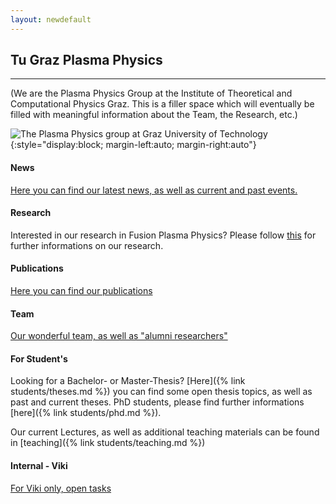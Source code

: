 ```yaml
---
layout: newdefault
---
```

## Tu Graz Plasma Physics

----

(We are the Plasma Physics Group at the Institute of Theoretical and Computational Physics Graz.
This is a filler space which will eventually be filled with meaningful information about the Team, the Research, etc.)


![The Plasma Physics group at Graz University of Technology](https://www.tugraz.at/fileadmin/_migrated/pics/4_Plasma.jpg "TUG ITPCP Plasma Group"){:style="display:block; margin-left:auto; margin-right:auto"}

#### News
<!---[Here you can find our ... news? As well as past and current events?](/news "TUG ITP Plasma News")
[Publications again](/publications "TUG ITP Plasma News")
[Here you can find our ... news? As well as past and current events?](/news.md "TUG ITP Plasma News")--->


[Here you can find our latest news, as well as current and past events.](/newsupdates "TUG ITP Plasma News")

#### Research

Interested in our research in Fusion Plasma Physics? 
Please follow [this](/research "TUG ITP Plasma Research") for further informations on our research.

#### Publications

[Here you can find our publications](/publications "TUG ITP Plasma Publications")

#### Team

[Our wonderful team, as well as "alumni researchers"](/team/team "TUG ITP Plasma Group")

#### For Student's


Looking for a Bachelor- or Master-Thesis? [Here]({% link students/theses.md %}) you can find some open thesis topics, as well as past and current theses. PhD students, please find further informations [here]({% link students/phd.md %}).

Our current Lectures, as well as additional teaching materials can be found in [teaching]({% link students/teaching.md %})


#### Internal - Viki

[For Viki only, open tasks](/opentasks "To-Do's")
